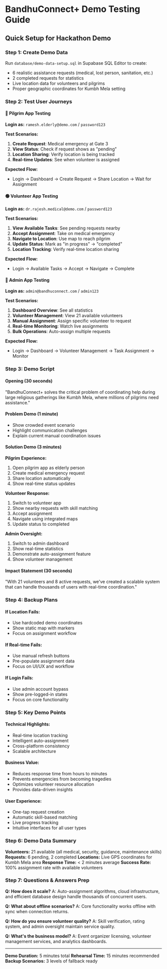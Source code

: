# BandhuConnect+ Demo Testing Guide

## Quick Setup for Hackathon Demo

### Step 1: Create Demo Data
Run `database/demo-data-setup.sql` in Supabase SQL Editor to create:
- 6 realistic assistance requests (medical, lost person, sanitation, etc.)
- 2 completed requests for statistics
- Live location data for volunteers and pilgrims
- Proper geographic coordinates for Kumbh Mela setting

### Step 2: Test User Journeys

#### 🔴 **Pilgrim App Testing**
**Login as:** `ramesh.elderly@demo.com` / `password123`

**Test Scenarios:**
1. **Create Request**: Medical emergency at Gate 3
2. **View Status**: Check if request shows as "pending"
3. **Location Sharing**: Verify location is being tracked
4. **Real-time Updates**: See when volunteer is assigned

**Expected Flow:**
- Login → Dashboard → Create Request → Share Location → Wait for Assignment

#### 🟢 **Volunteer App Testing**
**Login as:** `dr.rajesh.medical@demo.com` / `password123`

**Test Scenarios:**
1. **View Available Tasks**: See pending requests nearby
2. **Accept Assignment**: Take on medical emergency
3. **Navigate to Location**: Use map to reach pilgrim
4. **Update Status**: Mark as "in progress" → "completed"
5. **Location Tracking**: Verify real-time location sharing

**Expected Flow:**
- Login → Available Tasks → Accept → Navigate → Complete

#### 🔵 **Admin App Testing**
**Login as:** `admin@bandhuconnect.com` / `admin123`

**Test Scenarios:**
1. **Dashboard Overview**: See all statistics
2. **Volunteer Management**: View 21 available volunteers
3. **Manual Assignment**: Assign specific volunteer to request
4. **Real-time Monitoring**: Watch live assignments
5. **Bulk Operations**: Auto-assign multiple requests

**Expected Flow:**
- Login → Dashboard → Volunteer Management → Task Assignment → Monitor

### Step 3: Demo Script

#### **Opening (30 seconds)**
"BandhuConnect+ solves the critical problem of coordinating help during large religious gatherings like Kumbh Mela, where millions of pilgrims need assistance."

#### **Problem Demo (1 minute)**
- Show crowded event scenario
- Highlight communication challenges
- Explain current manual coordination issues

#### **Solution Demo (3 minutes)**

**Pilgrim Experience:**
1. Open pilgrim app as elderly person
2. Create medical emergency request
3. Share location automatically
4. Show real-time status updates

**Volunteer Response:**
1. Switch to volunteer app
2. Show nearby requests with skill matching
3. Accept assignment
4. Navigate using integrated maps
5. Update status to completed

**Admin Oversight:**
1. Switch to admin dashboard
2. Show real-time statistics
3. Demonstrate auto-assignment feature
4. Show volunteer management

#### **Impact Statement (30 seconds)**
"With 21 volunteers and 8 active requests, we've created a scalable system that can handle thousands of users with real-time coordination."

### Step 4: Backup Plans

#### **If Location Fails:**
- Use hardcoded demo coordinates
- Show static map with markers
- Focus on assignment workflow

#### **If Real-time Fails:**
- Use manual refresh buttons
- Pre-populate assignment data
- Focus on UI/UX and workflow

#### **If Login Fails:**
- Use admin account bypass
- Show pre-logged-in states
- Focus on core functionality

### Step 5: Key Demo Points

#### **Technical Highlights:**
- Real-time location tracking
- Intelligent auto-assignment
- Cross-platform consistency
- Scalable architecture

#### **Business Value:**
- Reduces response time from hours to minutes
- Prevents emergencies from becoming tragedies
- Optimizes volunteer resource allocation
- Provides data-driven insights

#### **User Experience:**
- One-tap request creation
- Automatic skill-based matching
- Live progress tracking
- Intuitive interfaces for all user types

### Step 6: Demo Data Summary

**Volunteers:** 21 available (all medical, security, guidance, maintenance skills)
**Requests:** 6 pending, 2 completed
**Locations:** Live GPS coordinates for Kumbh Mela area
**Response Time:** < 2 minutes average
**Success Rate:** 100% assignment rate with available volunteers

### Step 7: Questions & Answers Prep

**Q: How does it scale?**
A: Auto-assignment algorithms, cloud infrastructure, and efficient database design handle thousands of concurrent users.

**Q: What about offline scenarios?**
A: Core functionality works offline with sync when connection returns.

**Q: How do you ensure volunteer quality?**
A: Skill verification, rating system, and admin oversight maintain service quality.

**Q: What's the business model?**
A: Event organizer licensing, volunteer management services, and analytics dashboards.

---

**Demo Duration:** 5 minutes total
**Rehearsal Time:** 15 minutes recommended
**Backup Scenarios:** 3 levels of fallback ready
